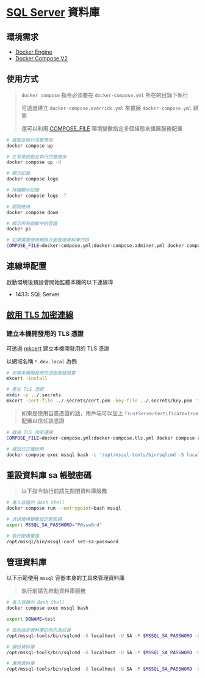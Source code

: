 # [SQL Server](https://learn.microsoft.com/sql/linux/sql-server-linux-overview) 資料庫

## 環境需求

- [Docker Engine](https://docs.docker.com/install/)
- [Docker Compose V2](https://docs.docker.com/compose/cli-command/)

## 使用方式

> `docker compose` 指令必須要在 `docker-compose.yml` 所在的目錄下執行
>
> 可透過建立 `docker-compose.override.yml` 來擴展 `docker-compose.yml` 組態
>
> 還可以利用 [COMPOSE_FILE](https://docs.docker.com/compose/reference/envvars/#compose_file) 環境變數指定多個組態來擴展服務配置

```sh
# 啟動並執行完整應用
docker compose up

# 在背景啟動並執行完整應用
docker compose up -d

# 顯示記錄
docker compose logs

# 持續顯示記錄
docker compose logs -f

# 關閉應用
docker compose down

# 顯示所有啟動中的容器
docker ps

# 如果需要使用網頁介面管理資料庫的話
COMPOSE_FILE=docker-compose.yml:docker-compose.adminer.yml docker compose up -d
```

## 連線埠配置

啟動環境後預設會開始監聽本機的以下連線埠

- 1433: SQL Server

## [啟用 TLS 加密連線](https://learn.microsoft.com/sql/linux/sql-server-linux-encrypted-connections)

### 建立本機開發用的 TLS 憑證

可透過 [mkcert](https://github.com/FiloSottile/mkcert) 建立本機開發用的 TLS 憑證

以網域名稱 `*.dev.local` 為例

```sh
# 安裝本機開發用的憑證簽發證書
mkcert -install

# 產生 TLS 憑證
mkdir -p ../.secrets
mkcert -cert-file ../.secrets/cert.pem -key-file ../.secrets/key.pem '*.dev.local'
```

> 如果是使用自簽憑證的話，用戶端可以加上 `TrustServerCertificate=true` 配置以信任該憑證

```sh
# 啟用 TLS 加密連線
COMPOSE_FILE=docker-compose.yml:docker-compose.tls.yml docker compose up -d

# 確認已正確啟用
docker compose exec mssql bash -c '/opt/mssql-tools/bin/sqlcmd -S localhost -U SA -P $MSSQL_SA_PASSWORD -N -C -Q "SELECT encrypt_option FROM sys.dm_exec_connections WHERE session_id = @@SPID"'
```

## 重設資料庫 sa 帳號密碼

> 以下指令執行前請先關閉資料庫服務

```sh
# 進入容器的 Bash Shell
docker compose run --entrypoint=bash mssql

# 透過環境變數設定新密碼
export MSSQL_SA_PASSWORD="P@ssw0rd"

# 執行密碼重設
/opt/mssql/bin/mssql-conf set-sa-password
```

## 管理資料庫

以下示範使用 `mssql` 容器本身的工具來管理資料庫

> 執行前請先啟動資料庫服務

```sh
# 進入容器的 Bash Shell
docker compose exec mssql bash

export DBNAME=test

# 查詢指定資料庫的角色及成員
/opt/mssql-tools/bin/sqlcmd -S localhost -U SA -P $MSSQL_SA_PASSWORD -Q "Use [$DBNAME]; SELECT r.name role_principal_name, m.name AS member_principal_name FROM sys.database_role_members rm JOIN sys.database_principals r ON rm.role_principal_id = r.principal_id JOIN sys.database_principals m ON rm.member_principal_id = m.principal_id WHERE r.type = 'R';"

# 備份資料庫
/opt/mssql-tools/bin/sqlcmd -S localhost -U SA -P $MSSQL_SA_PASSWORD -Q "BACKUP DATABASE [$DBNAME] TO DISK = N'/var/backups/$DBNAME.bak' WITH NOFORMAT, NOINIT, NAME = 'sample-full', SKIP, NOREWIND, NOUNLOAD, STATS = 10"

# 還原資料庫
/opt/mssql-tools/bin/sqlcmd -S localhost -U SA -P $MSSQL_SA_PASSWORD -Q "RESTORE DATABASE [$DBNAME] FROM DISK = N'/var/backups/$DBNAME.bak' WITH FILE = 1, NOUNLOAD, REPLACE, NORECOVERY, STATS = 5"
```
